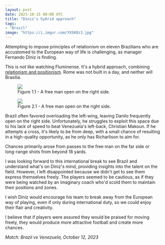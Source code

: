 ```yaml
---
layout: post
date: 2023-10-15 08:00 UTC
title: "Diniz's hybrid approach"
tags:
- "Brazil"
image: "https://i.imgur.com/YXSK0z3.jpg"
---
```


Attempting to impose principles of relationism on eleven Brazilians who are accustomed to the European way of life is challenging, as manager Fernando Diniz is finding.

<!---more--->

This is not like watching Fluminense. It's a hybrid approach, combining [relationism and positionism](https://medium.com/@stirlingj1982/what-is-relationism-c98d6233d9c2). Rome was not built in a day, and neither will Brasília.

<figure>
    <img src="https://i.imgur.com/YXSK0z3.jpg">
    <figcaption>Figure 1.1 - A free man open on the right side.</figcaption>
</figure>

<figure>
    <img src="https://i.imgur.com/WVhzoLY.jpg">
    <figcaption>Figure 2.1 - A free man open on the right side.</figcaption>
</figure>

Brazil often favored overloading the left-wing, leaving Danilo frequently open on the right side. Unfortunately, he struggles to exploit this space due to his lack of speed to beat Venezuela's left-back, Christian Makoun. If he attempts a cross, it's likely to be from deep, with a small chance of resulting in a high-quality opportunity, as he only has Richarlison to aim for.

Chances primarily arose from passes to the free man on the far side or long-range shots from beyond 18 yards.

I was looking forward to this international break to see Brazil and understand what's on Diniz's mind, providing insights into the talent on the field. However, I left disappointed because we didn't get to see them express themselves freely. The players seemed to be cautious, as if they were being watched by an imaginary coach who'd scold them to maintain their positions and zones.

I wish Diniz would encourage his team to break away from the European way of playing, even if only during international duty, so we could enjoy their flair and creativity. 

I believe that if players were assured they would be praised for moving freely, they would produce more attractive football and create more chances.

*Match: Brazil vs Venezuela, October 12, 2023* 